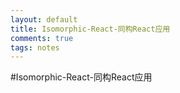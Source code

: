 ```yaml
---
layout: default
title: Isomorphic-React-同构React应用
comments: true
tags: notes
---
```


#Isomorphic-React-同构React应用
